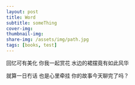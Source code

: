 ```yaml
---
layout: post
title: Word
subtitle: someThing
cover-img: 
thumbnail-img: 
share-img: /assets/img/path.jpg
tags: [books, test]
---
```


回忆可有美化
你我一起赏花
水边的裙摆竟有如此风华

就算一日冇话 也是心里牵挂
你的故事今天聊完了吗？


